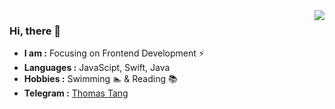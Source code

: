 <img align="right" src="https://github-readme-stats.vercel.app/api?username=tangkunyin&show_icons=true&icon_color=CE1D2D&text_color=718096&bg_color=ffffff&hide_title=true" />

### Hi, there 👋

-  **I am :** Focusing on Frontend Development :zap:
-  **Languages :** JavaScipt, Swift, Java
-  **Hobbies :** Swimming :swimmer: & Reading :books:
-  **Telegram :** [Thomas Tang](https://t.me/kunyintang)
